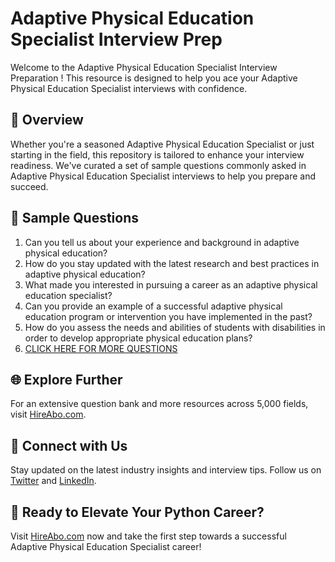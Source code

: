 # Adaptive Physical Education Specialist Interview Prep

Welcome to the Adaptive Physical Education Specialist Interview Preparation ! This resource is designed to help you ace your Adaptive Physical Education Specialist interviews with confidence.

## 🚀 Overview

Whether you're a seasoned Adaptive Physical Education Specialist or just starting in the field, this repository is tailored to enhance your interview readiness. We've curated a set of sample questions commonly asked in Adaptive Physical Education Specialist interviews to help you prepare and succeed.

## 📝 Sample Questions

1. Can you tell us about your experience and background in adaptive physical education?
2. How do you stay updated with the latest research and best practices in adaptive physical education?
3. What made you interested in pursuing a career as an adaptive physical education specialist?
4. Can you provide an example of a successful adaptive physical education program or intervention you have implemented in the past?
5. How do you assess the needs and abilities of students with disabilities in order to develop appropriate physical education plans?
6. [CLICK HERE FOR MORE QUESTIONS](https://hireabo.com/job/15_1_15/Adaptive%20Physical%20Education%20Specialist)

## 🌐 Explore Further

For an extensive question bank and more resources across 5,000 fields, visit [HireAbo.com](https://www.hireabo.com).

## 📱 Connect with Us

Stay updated on the latest industry insights and interview tips. Follow us on [Twitter](https://twitter.com/hireabo) and [LinkedIn](https://www.linkedin.com/in/hire-abo-3609972a8/).

## 🚀 Ready to Elevate Your Python Career?

Visit [HireAbo.com](https://www.hireabo.com) now and take the first step towards a successful Adaptive Physical Education Specialist career!